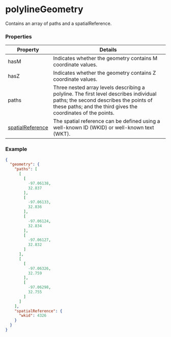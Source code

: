 # polylineGeometry

Contains an array of paths and a spatialReference.

### Properties

| Property | Details
| --- | ---
| hasM | Indicates whether the geometry contains M coordinate values.
| hasZ | Indicates whether the geometry contains Z coordinate values.
| paths | Three nested array levels describing a polyline. The first level describes individual paths; the second describes the points of these paths; and the third gives the coordinates of the points.
| [spatialReference](spatialReference.md) | The spatial reference can be defined using a well-known ID (WKID) or well-known text (WKT).


### Example

```json
{
  "geometry": {
    "paths": [
      [
        [
          -97.06138,
          32.837
        ],
        [
          -97.06133,
          32.836
        ],
        [
          -97.06124,
          32.834
        ],
        [
          -97.06127,
          32.832
        ]
      ],
      [
        [
          -97.06326,
          32.759
        ],
        [
          -97.06298,
          32.755
        ]
      ]
    ],
    "spatialReference": {
      "wkid": 4326
    }
  }
}
```


